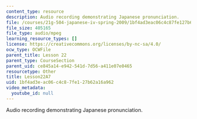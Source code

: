 ```yaml
---
content_type: resource
description: Audio recording demonstrating Japanese pronunciation.
file: /courses/21g-504-japanese-iv-spring-2009/1bf4ad3eac06c4c87fe127b62a16a962_Lesson22A7.mp3
file_size: 405165
file_type: audio/mpeg
learning_resource_types: []
license: https://creativecommons.org/licenses/by-nc-sa/4.0/
ocw_type: OCWFile
parent_title: Lesson 22
parent_type: CourseSection
parent_uid: ce845a14-e942-541d-7d56-a411e07e0465
resourcetype: Other
title: Lesson22A7
uid: 1bf4ad3e-ac06-c4c8-7fe1-27b62a16a962
video_metadata:
  youtube_id: null
---
```

Audio recording demonstrating Japanese pronunciation.